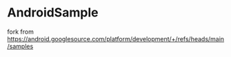 # AndroidSample
fork from https://android.googlesource.com/platform/development/+/refs/heads/main/samples 
